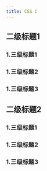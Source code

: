 ```yaml
---
title: CSS C
---
```

## 二级标题1
### 1.三级标题1
### 1.三级标题2
### 1.三级标题3
## 二级标题2
### 1.三级标题1
### 1.三级标题2
### 1.三级标题3
